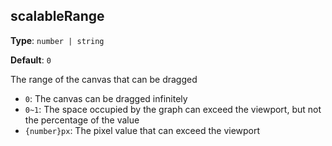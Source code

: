 ## scalableRange

**Type**: `number | string`

**Default**: `0`

The range of the canvas that can be dragged

- `0`: The canvas can be dragged infinitely
- `0~1`: The space occupied by the graph can exceed the viewport, but not the percentage of the value
- `{number}px`: The pixel value that can exceed the viewport

<!-- TODO 这里需要确定下取值含义 -->